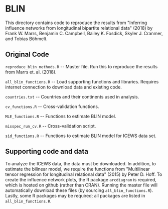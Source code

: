 # BLIN
This directory contains code to reproduce the results from "Inferring influence networks from longitudinal bipartite relational data" (2018) by Frank W. Marrs, Benjamin C. Campbell, Bailey K. Fosdick, Skyler J. Cranmer, and Tobias Böhmelt.


## Original Code
`reproduce_blin_methods.R` -- Master file. Run this to reproduce the results from Marrs et. al. (2018). 

`all_blin_functions.R` -- Load supporting functions and libraries. Requires internet connection to download data and existing code.

`countries.txt` -- Countries and their continents used in analysis.

`cv_functions.R` -- Cross-validation functions. 

`MLE_functions.R` -- Functions to estimate BLIN model. 

`misspec_run_cv.R` -- Cross-validation script. 

`sid_functions.R` -- Functions to estimate BLIN model for ICEWS data set.


## Supporting code and data
To analyze the ICEWS data, the data must be downloaded. In addition, to estimate the bilinear model, we require the functions from "Multilinear tensor regression for longitudinal relational data" (2015) by Peter D. Hoff. To create the influence network plots, the R package `arcdiagram` is required, which is hosted on github (rather than CRAN). Running the master file will automatically download these files (by sourcing `all_blin_functions.R`). Lastly, some R packages may be required; all packages are listed  in `all_blin_functions.R`.



